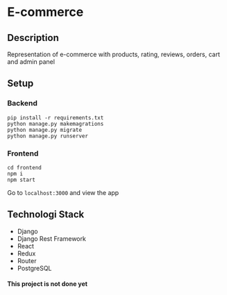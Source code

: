 # E-commerce

## Description
Representation of e-commerce with products, rating, reviews, orders, cart and admin panel

## Setup
### Backend
```
pip install -r requirements.txt
python manage.py makemagrations
python manage.py migrate
python manage.py runserver
```
### Frontend
```
cd frontend
npm i
npm start
```
Go to ```localhost:3000``` and view the app

## Technologi Stack
- Django
- Django Rest Framework
- React
- Redux
- Router
- PostgreSQL

#### This project is not done yet 
